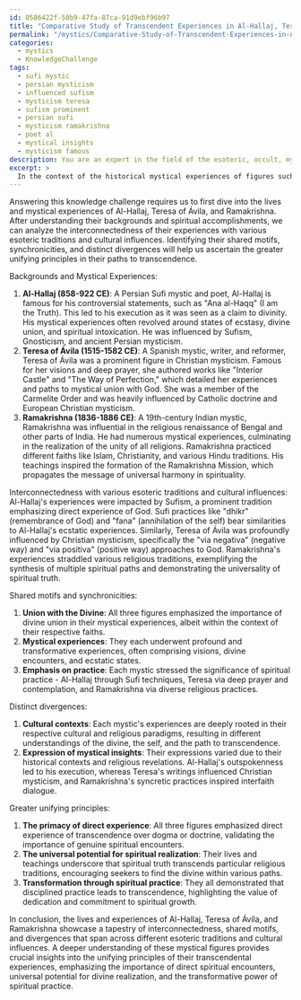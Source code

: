 ```yaml
---
id: 0586422f-50b9-47fa-87ca-91d9ebf96b97
title: "Comparative Study of Transcendent Experiences in Al-Hallaj, Teresa de \xC1vila, and Ramakrishna"
permalink: "/mystics/Comparative-Study-of-Transcendent-Experiences-in-Al-Hallaj-Teresa-de-\xC1vila-and-Ramakrishna/"
categories:
  - mystics
  - KnowledgeChallenge
tags:
  - sufi mystic
  - persian mysticism
  - influenced sufism
  - mysticism teresa
  - sufism prominent
  - persian sufi
  - mysticism ramakrishna
  - poet al
  - mystical insights
  - mysticism famous
description: You are an expert in the field of the esoteric, occult, mystics and Education. You are a writer of tests, challenges, books and deep knowledge on mystics for initiates and students to gain deep insights and understanding from. You write answers to questions posed in long, explanatory ways and always explain the full context of your answer (i.e., related concepts, formulas, examples, or history), as well as the step-by-step thinking process you take to answer the challenges. Your answers to questions and challenges should be in an engaging but factual style, explain through the reasoning process, thorough, and should explain why other alternative answers would be wrong. Summarize the key themes, ideas, and conclusions at the end.
excerpt: >
  In the context of the historical mystical experiences of figures such as Al-Hallaj, Teresa of \xC1vila, and Ramakrishna, analyze their interconnectedness with various esoteric traditions and cultural influences, and contemplate upon the shared motifs, synchronicities, and distinct divergences to ascertain the greater unifying principle or principles in their respective experiences and paths to transcendence.
---
```

Answering this knowledge challenge requires us to first dive into the lives and mystical experiences of Al-Hallaj, Teresa of Ávila, and Ramakrishna. After understanding their backgrounds and spiritual accomplishments, we can analyze the interconnectedness of their experiences with various esoteric traditions and cultural influences. Identifying their shared motifs, synchronicities, and distinct divergences will help us ascertain the greater unifying principles in their paths to transcendence.

Backgrounds and Mystical Experiences:
1. **Al-Hallaj (858-922 CE)**: A Persian Sufi mystic and poet, Al-Hallaj is famous for his controversial statements, such as "Ana al-Haqq" (I am the Truth). This led to his execution as it was seen as a claim to divinity. His mystical experiences often revolved around states of ecstasy, divine union, and spiritual intoxication. He was influenced by Sufism, Gnosticism, and ancient Persian mysticism.
2. **Teresa of Ávila (1515-1582 CE)**: A Spanish mystic, writer, and reformer, Teresa of Ávila was a prominent figure in Christian mysticism. Famous for her visions and deep prayer, she authored works like "Interior Castle" and "The Way of Perfection," which detailed her experiences and paths to mystical union with God. She was a member of the Carmelite Order and was heavily influenced by Catholic doctrine and European Christian mysticism.
3. **Ramakrishna (1836-1886 CE)**: A 19th-century Indian mystic, Ramakrishna was influential in the religious renaissance of Bengal and other parts of India. He had numerous mystical experiences, culminating in the realization of the unity of all religions. Ramakrishna practiced different faiths like Islam, Christianity, and various Hindu traditions. His teachings inspired the formation of the Ramakrishna Mission, which propagates the message of universal harmony in spirituality.

Interconnectedness with various esoteric traditions and cultural influences:
Al-Hallaj's experiences were impacted by Sufism, a prominent tradition emphasizing direct experience of God. Sufi practices like "dhikr" (remembrance of God) and "fana" (annihilation of the self) bear similarities to Al-Hallaj's ecstatic experiences. Similarly, Teresa of Ávila was profoundly influenced by Christian mysticism, specifically the "via negativa" (negative way) and "via positiva" (positive way) approaches to God. Ramakrishna's experiences straddled various religious traditions, exemplifying the synthesis of multiple spiritual paths and demonstrating the universality of spiritual truth.

Shared motifs and synchronicities:
1. **Union with the Divine**: All three figures emphasized the importance of divine union in their mystical experiences, albeit within the context of their respective faiths.
2. **Mystical experiences**: They each underwent profound and transformative experiences, often comprising visions, divine encounters, and ecstatic states.
3. **Emphasis on practice**: Each mystic stressed the significance of spiritual practice - Al-Hallaj through Sufi techniques, Teresa via deep prayer and contemplation, and Ramakrishna via diverse religious practices.

Distinct divergences:
1. **Cultural contexts**: Each mystic's experiences are deeply rooted in their respective cultural and religious paradigms, resulting in different understandings of the divine, the self, and the path to transcendence.
2. **Expression of mystical insights**: Their expressions varied due to their historical contexts and religious revelations. Al-Hallaj's outspokenness led to his execution, whereas Teresa's writings influenced Christian mysticism, and Ramakrishna's syncretic practices inspired interfaith dialogue.

Greater unifying principles:
1. **The primacy of direct experience**: All three figures emphasized direct experience of transcendence over dogma or doctrine, validating the importance of genuine spiritual encounters.
2. **The universal potential for spiritual realization**: Their lives and teachings underscore that spiritual truth transcends particular religious traditions, encouraging seekers to find the divine within various paths.
3. **Transformation through spiritual practice**: They all demonstrated that disciplined practice leads to transcendence, highlighting the value of dedication and commitment to spiritual growth.

In conclusion, the lives and experiences of Al-Hallaj, Teresa of Ávila, and Ramakrishna showcase a tapestry of interconnectedness, shared motifs, and divergences that span across different esoteric traditions and cultural influences. A deeper understanding of these mystical figures provides crucial insights into the unifying principles of their transcendental experiences, emphasizing the importance of direct spiritual encounters, universal potential for divine realization, and the transformative power of spiritual practice.
